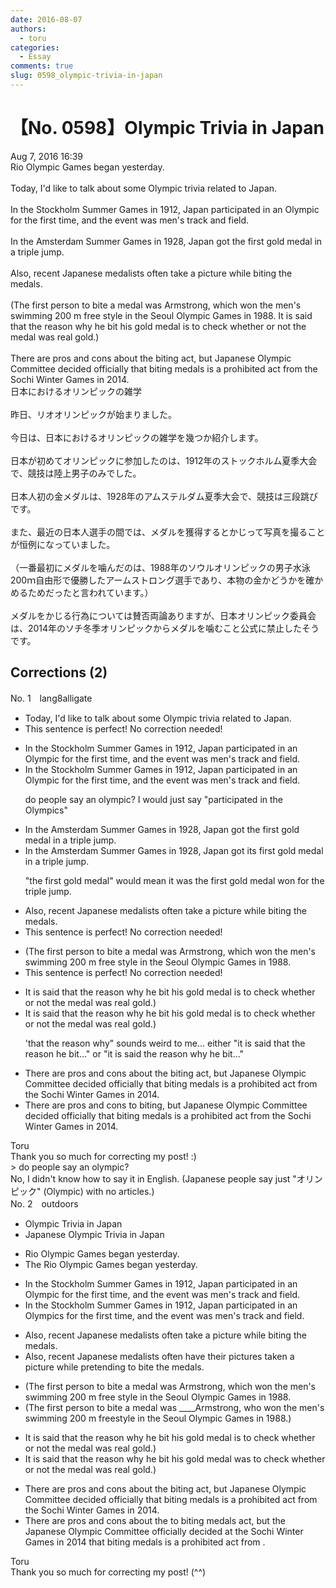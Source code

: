 ```yaml
---
date: 2016-08-07
authors:
  - toru
categories:
  - Essay
comments: true
slug: 0598_olympic-trivia-in-japan
---
```


# 【No. 0598】Olympic Trivia in Japan
<div class="date">Aug 7, 2016 16:39</div>
<div id="post"><div id="body_show_ori">
Rio Olympic Games began yesterday.<br/><br/>Today, I'd like to talk about some Olympic trivia related to Japan.<br/><br/>In the Stockholm Summer Games in 1912, Japan participated in an Olympic for the first time, and the event was men's track and field.<br/><br/>In the Amsterdam Summer Games in 1928, Japan got the first gold medal in a triple jump.<br/><br/>Also, recent Japanese medalists often take a picture while biting the medals.<br/><br/>(The first person to bite a medal was Armstrong, which won the men's swimming 200 m free style in the Seoul Olympic Games in 1988. It is said that the reason why he bit his gold medal is to check whether or not the medal was real gold.)<br/><br/>There are pros and cons about the biting act, but Japanese Olympic Committee decided officially that biting medals is a prohibited act from the Sochi Winter Games in 2014.
</div></div>

<!-- more -->

<div id="post_ja"><div id="body_show_mo">
日本におけるオリンピックの雑学<br/><br/>昨日、リオオリンピックが始まりました。<br/><br/>今日は、日本におけるオリンピックの雑学を幾つか紹介します。<br/><br/>日本が初めてオリンピックに参加したのは、1912年のストックホルム夏季大会で、競技は陸上男子のみでした。<br/><br/>日本人初の金メダルは、1928年のアムステルダム夏季大会で、競技は三段跳びです。<br/><br/>また、最近の日本人選手の間では、メダルを獲得するとかじって写真を撮ることが恒例になっていました。<br/><br/>（一番最初にメダルを噛んだのは、1988年のソウルオリンピックの男子水泳200ｍ自由形で優勝したアームストロング選手であり、本物の金かどうかを確かめるためだったと言われています。）<br/><br/>メダルをかじる行為については賛否両論ありますが、日本オリンピック委員会は、2014年のソチ冬季オリンピックからメダルを噛むこと公式に禁止したそうです。
</div></div>

## Corrections (2)
<div id="block"><div class="first_name"> No. 1　<span class="just_name">lang8alligate</span></div><div id="block2">
<ul class="correction_field">
<li class="incorrect">Today, I'd like to talk about some Olympic trivia related to Japan.</li>
<li class="corrected perfect">This sentence is perfect! No correction needed!</li>
</ul>
<ul class="correction_field">
<li class="incorrect">In the Stockholm Summer Games in 1912, Japan participated in an Olympic for the first time, and the event was men's track and field.</li>
<li class="corrected correct">
In the Stockholm Summer Games in 1912, Japan participated in an Olympic for the first time, and the event was men's track and field.
<p class="correction_comment">do people say an olympic? I would just say "participated in the Olympics"</p>
</li>
</ul>
<ul class="correction_field">
<li class="incorrect">In the Amsterdam Summer Games in 1928, Japan got the first gold medal in a triple jump.</li>
<li class="corrected correct">
In the Amsterdam Summer Games in 1928, Japan got <span class="f_blue">its </span>first gold medal in a triple jump.
<p class="correction_comment">"the first gold medal" would mean it was the first gold medal won for the triple jump.</p>
</li>
</ul>
<ul class="correction_field">
<li class="incorrect">Also, recent Japanese medalists often take a picture while biting the medals.</li>
<li class="corrected perfect">This sentence is perfect! No correction needed!</li>
</ul>
<ul class="correction_field">
<li class="incorrect">(The first person to bite a medal was Armstrong, which won the men's swimming 200 m free style in the Seoul Olympic Games in 1988.</li>
<li class="corrected perfect">This sentence is perfect! No correction needed!</li>
</ul>
<ul class="correction_field">
<li class="incorrect">It is said that the reason why he bit his gold medal is to check whether or not the medal was real gold.)</li>
<li class="corrected correct">
It is said that the reason why he bit his gold medal is to check whether or not the medal was real gold.)
<p class="correction_comment">'that the reason why" sounds weird to me... either "it is said that the reason he bit..." or "it is said the reason why he bit..."</p>
</li>
</ul>
<ul class="correction_field">
<li class="incorrect">There are pros and cons about the biting act, but Japanese Olympic Committee decided officially that biting medals is a prohibited act from the Sochi Winter Games in 2014.</li>
<li class="corrected correct">
There are pros and cons to biting, but Japanese Olympic Committee decided officially that biting medals is a prohibited act from the Sochi Winter Games in 2014.
</li>
</ul>
</div><div class="name"><span class="just_name">Toru</span><br>
Thank you so much for correcting my post! :)<br/>&gt; do people say an olympic?<br/>No, I didn't know how to say it in English. (Japanese people say just "オリンピック" (Olympic) with no articles.)
</div>
</div>
<div id="block"><div class="first_name"> No. 2　<span class="just_name">outdoors</span></div><div id="block2">
<ul class="correction_field">
<li class="incorrect">Olympic Trivia in Japan</li>
<li class="corrected correct">
<span class="f_blue">Japanese </span>Olympic Trivia <span class="sline">in Japan</span>
</li>
</ul>
<ul class="correction_field">
<li class="incorrect">Rio Olympic Games began yesterday.</li>
<li class="corrected correct">
<span class="f_red">The </span>Rio Olympic Games began yesterday.
</li>
</ul>
<ul class="correction_field">
<li class="incorrect">In the Stockholm Summer Games in 1912, Japan participated in an Olympic for the first time, and the event was men's track and field.</li>
<li class="corrected correct">
In the Stockholm Summer Games in 1912, Japan participated in an Olympic<span class="f_red">s</span> for the first time, and the event was men's track and field.
</li>
</ul>
<ul class="correction_field">
<li class="incorrect">Also, recent Japanese medalists often take a picture while biting the medals.</li>
<li class="corrected correct">
Also, recent Japanese medalists often <span class="f_blue">have their pictures </span>take<span class="f_blue">n</span> <span class="sline">a picture while</span> <span class="f_blue">pretending to </span>bit<span class="f_blue">e</span> the medals.
</li>
</ul>
<ul class="correction_field">
<li class="incorrect">(The first person to bite a medal was Armstrong, which won the men's swimming 200 m free style in the Seoul Olympic Games in 1988.</li>
<li class="corrected correct">
(The first person to bite a medal was <span class="f_red">____</span>Armstrong, wh<span class="f_red">o</span> won the men's swimming 200 m freestyle in the Seoul Olympic Games in 1988.)
</li>
</ul>
<ul class="correction_field">
<li class="incorrect">It is said that the reason why he bit his gold medal is to check whether or not the medal was real gold.)</li>
<li class="corrected correct">
It is said that the reason <span class="sline">why</span> he bit his gold medal <span class="f_blue">wa</span>s to check whether or not the medal was real gold.)
</li>
</ul>
<ul class="correction_field">
<li class="incorrect">There are pros and cons about the biting act, but Japanese Olympic Committee decided officially that biting medals is a prohibited act from the Sochi Winter Games in 2014.</li>
<li class="corrected correct">
There are pros and cons <span class="sline">about the</span> <span class="f_blue">to </span>biting <span class="f_blue">medals</span> <span class="sline">act</span>, but <span class="f_blue">the </span>Japanese Olympic Committee officially decided <span class="f_blue">at </span>the Sochi Winter Games in 2014 that biting medals is a prohibited act <span class="sline">from</span> .
</li>
</ul>
</div><div class="name"><span class="just_name">Toru</span><br>
Thank you so much for correcting my post! (^^)
</div>
</div>
